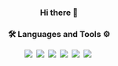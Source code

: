 <h3 align="center">Hi there 👋</h3>

<h3 align="center">🛠 Languages and Tools ⚙️</h3>
<p align="center">
  <img src="https://img.shields.io/badge/JavaScript-F7DF1E?style=flat-square&logo=JavaScript&logoColor=white"/></a>&nbsp 
  <img src="https://img.shields.io/badge/HTML-E34F26?style=flat-square&logo=HTML5&logoColor=white"/></a>&nbsp 
  <img src="https://img.shields.io/badge/CSS-1572B6?style=flat-square&logo=CSS3&logoColor=white"/></a>&nbsp 
  <img src="https://img.shields.io/badge/SCSS-CC6699?style=flat-square&logo=Sass&logoColor=white"/></a>&nbsp 
  <img src="https://img.shields.io/badge/React-61DAFB?style=flat-square&logo=React&logoColor=white"/></a>&nbsp 
  <img src="https://img.shields.io/badge/Github-181717?style=flat-square&logo=GitHub&logoColor=white"/></a>&nbsp 
</p>
<!--
**RoseJang2000/RoseJang2000** is a ✨ _special_ ✨ repository because its `README.md` (this file) appears on your GitHub profile.

Here are some ideas to get you started:

- 🔭 I’m currently working on ...
- 🌱 I’m currently learning ...
- 👯 I’m looking to collaborate on ...
- 🤔 I’m looking for help with ...
- 💬 Ask me about ...
- 📫 How to reach me: ...
- 😄 Pronouns: ...
- ⚡ Fun fact: ...
-->
